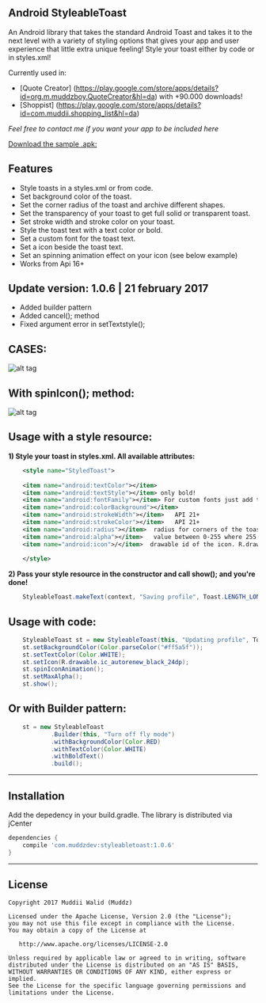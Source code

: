 ## Android StyleableToast

An Android library that takes the standard Android Toast and takes it to the next level with a variety of styling options that gives your app and user experience that little extra unique feeling! Style your toast either by code or in styles.xml!


Currently used in:
- [Quote Creator] (https://play.google.com/store/apps/details?id=org.m.muddzboy.QuoteCreator&hl=da) with +90.000 downloads!
- [Shoppist] (https://play.google.com/store/apps/details?id=com.muddii.shopping_list&hl=da)

*Feel free to contact me if you want your app to be included here*

<a href="https://github.com/Muddz/StyleableToast/raw/master/sample.apk">Download the sample .apk: </a>


## Features

- Style toasts in a styles.xml or from code.
- Set background color of the toast.
- Set the corner radius of the toast and archive different shapes.
- Set the transparency of your toast to get full solid or transparent toast.
- Set stroke width and stroke color on your toast.
- Style the toast text with a text color or bold.
- Set a custom font for the toast text.
- Set a icon beside the toast text.
- Set an spinning animation effect on your icon (see below example)
- Works from Api 16+

## Update version: 1.0.6 |  21 february 2017
- Added builder pattern
- Added cancel(); method
- Fixed argument error in setTextstyle();


## CASES:
![alt tag](https://github.com/Muddz/StyleableToast/blob/master/showcase.png)

## With spinIcon(); method:
![alt tag](https://media.giphy.com/media/hoq66naJQkECI/giphy.gif)


## Usage with a style resource:


**1) Style your toast in styles.xml. All available attributes:**
```xml
    <style name="StyledToast">
    
    <item name="android:textColor"></item>
    <item name="android:textStyle"></item> only bold!
    <item name="android:fontFamily"></item> For custom fonts just add the path -> fonts/myfont.ttf
    <item name="android:colorBackground"></item>
    <item name="android:strokeWidth"></item>   API 21+
    <item name="android:strokeColor"></item>   API 21+
    <item name="android:radius"></item>  radius for corners of the toast shape
    <item name="android:alpha"></item>   value between 0-255 where 255 is full solid
    <item name="android:icon">/</item>  drawable id of the icon. R.drawable.xx
        
    </style>
```

**2) Pass your style resource in the constructor and call show(); and you're done!**

```java
    StyleableToast.makeText(context, "Saving profile", Toast.LENGTH_LONG, R.style.StyledToast).show();
```
## Usage with code:
```java
    StyleableToast st = new StyleableToast(this, "Updating profile", Toast.LENGTH_SHORT);
    st.setBackgroundColor(Color.parseColor("#ff5a5f"));
    st.setTextColor(Color.WHITE);
    st.setIcon(R.drawable.ic_autorenew_black_24dp);
    st.spinIconAnimation();  
    st.setMaxAlpha();
    st.show();
```

## Or with Builder pattern:
```java
    st = new StyleableToast
            .Builder(this, "Turn off fly mode")
            .withBackgroundColor(Color.RED)
            .withTextColor(Color.WHITE)
            .withBoldText()
            .build();
```

-----
    
## Installation

Add the depedency in your build.gradle. The library is distributed via jCenter

```groovy
dependencies {
    compile 'com.muddzdev:styleabletoast:1.0.6'   
}
```
 ----

## License

    Copyright 2017 Muddii Walid (Muddz)

    Licensed under the Apache License, Version 2.0 (the "License");
    you may not use this file except in compliance with the License.
    You may obtain a copy of the License at

       http://www.apache.org/licenses/LICENSE-2.0

    Unless required by applicable law or agreed to in writing, software
    distributed under the License is distributed on an "AS IS" BASIS,
    WITHOUT WARRANTIES OR CONDITIONS OF ANY KIND, either express or implied.
    See the License for the specific language governing permissions and
    limitations under the License.
